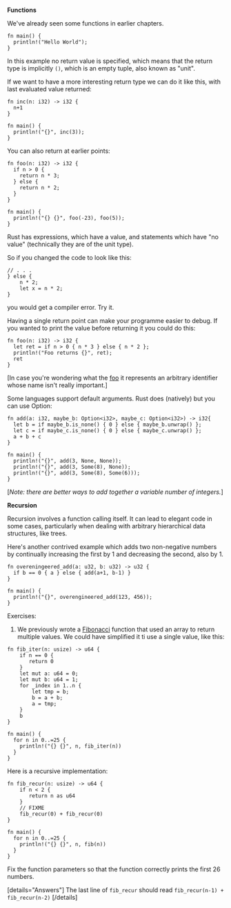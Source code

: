 **Functions**

We've already seen some functions in earlier chapters.

```
fn main() {
  println!("Hello World");
}
```

In this example no return value is specified, which means that the return type is implicitly `()`, which is an empty tuple, also known as "unit".

If we want to have a more interesting return type we can do it like this, with last evaluated value returned:

```
fn inc(n: i32) -> i32 {
  n+1
} 

fn main() {
  println!("{}", inc(3));
}
```

You can also return at earlier points:

```
fn foo(n: i32) -> i32 {
  if n > 0 {
    return n * 3;
  } else {
    return n * 2;
  }
}

fn main() {
  println!("{} {}", foo(-23), foo(5));
}
```

Rust has expressions, which have a value, and statements which have "no value" (technically they are of the unit type).

So if you changed the code to look like this:

```
// . . .
} else {
    n * 2;
    let x = n * 2;
}
```

you would get a compiler error. Try it.

Having a single return point can make your programme easier to debug. If you wanted to print the value before returning it you could do this:

```
fn foo(n: i32) -> i32 {
  let ret = if n > 0 { n * 3 } else { n * 2 };
  println!("Foo returns {}", ret);
  ret
}
```

[In case you're wondering what the [foo](https://en.wikipedia.org/wiki/Foobar) it represents an arbitrary identifier whose name isn't really important.]

Some languages support default arguments. Rust does (natively) but you can use Option:

```
fn add(a: i32, maybe_b: Option<i32>, maybe_c: Option<i32>) -> i32{
  let b = if maybe_b.is_none() { 0 } else { maybe_b.unwrap() };
  let c = if maybe_c.is_none() { 0 } else { maybe_c.unwrap() };
  a + b + c
}

fn main() {
  println!("{}", add(3, None, None));
  println!("{}", add(3, Some(8), None));
  println!("{}", add(3, Some(8), Some(6)));
}
```

[_Note: there are better ways to add together a variable number of integers._]

**Recursion**

Recursion involves a function calling itself. It can lead to elegant code in some cases, particularly when dealing with arbitrary hierarchical data structures, like trees.

Here's another contrived example which adds two non-negative numbers by continually increasing the first by 1 and decreasing the second, also by 1.

```
fn overeningeered_add(a: u32, b: u32) -> u32 {
  if b == 0 { a } else { add(a+1, b-1) }
}

fn main() {
  println!("{}", overengineered_add(123, 456));
}
```

Exercises:

1. We previously wrote a [Fibonacci](https://en.wikipedia.org/wiki/Fibonacci_number) function that used an array to return multiple values. We could have simplified it ti use a single value, like this:

```
fn fib_iter(n: usize) -> u64 {
    if n == 0 {
       return 0
    }
    let mut a: u64 = 0;
    let mut b: u64 = 1;
    for _index in 1..n {
        let tmp = b;
        b = a + b;
        a = tmp;
    }
    b
}

fn main() {
  for n in 0..=25 {
    println!("{} {}", n, fib_iter(n))
  }
}
```

Here is a recursive implementation:

```
fn fib_recur(n: usize) -> u64 {
    if n < 2 {
       return n as u64
    }
    // FIXME
    fib_recur(0) + fib_recur(0)
}

fn main() {
  for n in 0..=25 {
    println!("{} {}", n, fib(n))
  }
}
```

Fix the function parameters so that the function correctly prints the first 26 numbers.

[details="Answers"]
The last line of `fib_recur` should read `fib_recur(n-1) + fib_recur(n-2)`
[/details]
